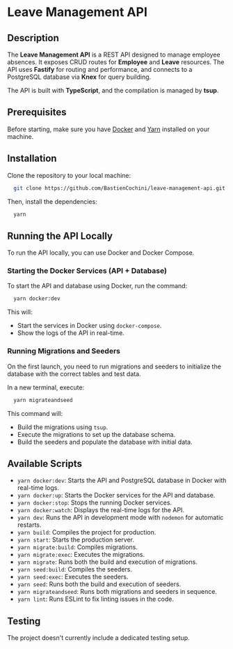 # Leave Management API

## Description

The **Leave Management API** is a REST API designed to manage employee absences. It exposes CRUD routes for **Employee** and **Leave** resources. The API uses **Fastify** for routing and performance, and connects to a PostgreSQL database via **Knex** for query building.

The API is built with **TypeScript**, and the compilation is managed by **tsup**.

## Prerequisites

Before starting, make sure you have [Docker](https://www.docker.com/) and [Yarn](https://yarnpkg.com/) installed on your machine.

## Installation

Clone the repository to your local machine:
```bash
  git clone https://github.com/BastienCochini/leave-management-api.git
```

Then, install the dependencies:
```bash
  yarn
```
## Running the API Locally

To run the API locally, you can use Docker and Docker Compose.

### Starting the Docker Services (API + Database)

To start the API and database using Docker, run the command:
```bash
  yarn docker:dev
  ```
This will:
- Start the services in Docker using `docker-compose`.
- Show the logs of the API in real-time.

### Running Migrations and Seeders

On the first launch, you need to run migrations and seeders to initialize the database with the correct tables and test data.

In a new terminal, execute:
```bash
  yarn migrateandseed
```
This command will:
- Build the migrations using `tsup`.
- Execute the migrations to set up the database schema.
- Build the seeders and populate the database with initial data.

## Available Scripts

- `yarn docker:dev`: Starts the API and PostgreSQL database in Docker with real-time logs.
- `yarn docker:up`: Starts the Docker services for the API and database.
- `yarn docker:stop`: Stops the running Docker services.
- `yarn docker:watch`: Displays the real-time logs for the API.
- `yarn dev`: Runs the API in development mode with `nodemon` for automatic restarts.
- `yarn build`: Compiles the project for production.
- `yarn start`: Starts the production server.
- `yarn migrate:build`: Compiles migrations.
- `yarn migrate:exec`: Executes the migrations.
- `yarn migrate`: Runs both the build and execution of migrations.
- `yarn seed:build`: Compiles the seeders.
- `yarn seed:exec`: Executes the seeders.
- `yarn seed`: Runs both the build and execution of seeders.
- `yarn migrateandseed`: Runs both migrations and seeders in sequence.
- `yarn lint`: Runs ESLint to fix linting issues in the code.

## Testing

The project doesn't currently include a dedicated testing setup.
